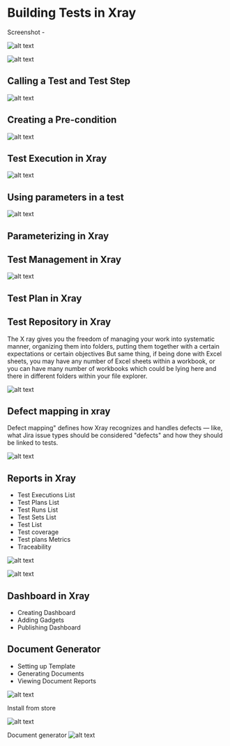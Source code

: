 # Building Tests in Xray
Screenshot -

 ![alt text](image.png)

 ![alt text](image-1.png)

 ## Calling a Test and Test Step

 ![alt text](image-2.png)

 ## Creating a Pre-condition

 ![alt text](image-3.png)

 ## Test Execution in Xray

 ![alt text](image-4.png)

 ## Using parameters in a test

 ![alt text](image-5.png)

 ## Parameterizing in Xray

 ## Test Management in Xray

 ![alt text](image-6.png)

 ## Test Plan in Xray

 ## Test Repository in Xray
The X ray gives you the freedom
of managing your work into systematic manner, organizing them
into folders, putting them together with a certain expectations or
certain objectives
But same thing, if being done with Excel sheets, you may have any
number of Excel sheets within a workbook, or you can have many
number of workbooks which could be lying here and there in
different folders within your file explorer. 





 ![alt text](image-7.png)

 ## Defect mapping in xray
Defect mapping" defines how Xray recognizes and handles defects — like, what Jira issue types should be considered "defects" and how they should be linked to tests.

 ![alt text](image-8.png)

 ## Reports in Xray

* Test Executions List
* Test Plans List
* Test Runs List
* Test Sets List
* Test List
* Test coverage
* Test plans Metrics
* Traceability

![alt text](image-10.png)

![alt text](image-9.png)

## Dashboard in Xray

* Creating Dashboard
* Adding Gadgets
* Publishing Dashboard

## Document Generator
* Setting up Template
* Generating Documents
* Viewing Document Reports

![alt text](image-11.png)

Install from store

![alt text](image-12.png)

Document generator
![alt text](image-13.png)